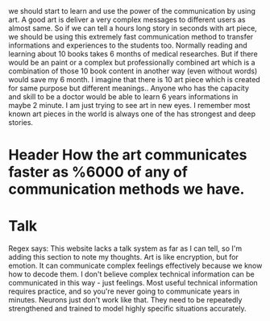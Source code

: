 <!-- TITLE: Maybe Art is the 6. Sense of us which we have not learn to use as message transfer -->
<!-- SUBTITLE: A quick summary of Art Communication -->we should start to learn and use the power of the communication by using art. A good art is deliver a very complex messages to different users as almost same. So if we can tell a hours long story in seconds with art piece, we should be using this extremely fast communication method to transfer informations and experiences to the students too. Normally reading and learning about 10 books takes 6 months of medical researches. But if there would be an paint or a complex but professionally combined art which is a combination of those 10 book content in another way (even without words) would save my 6 month. I imagine that there is 10 art piece which is created for same purpose but different meanings.. Anyone who has the capacity and skill to be a doctor would be able to learn 6 years informations in maybe 2 minute. I am just trying to see art in new eyes. I remember most known art pieces in the world is always one of the has strongest and deep stories. 


# Header How the art communicates faster as %6000 of any of communication methods we have.


# Talk
Regex says: This website lacks a talk system as far as I can tell, so I'm adding this section to note my thoughts. Art is like encryption, but for emotion. It can communicate complex feelings effectively because we know how to decode them. I don't believe complex technical information can be communicated in this way - just feelings. Most useful technical information requires practice, and so you're never going to communicate years in minutes. Neurons just don't work like that. They need to be repeatedly strengthened and trained to model highly specific situations accurately. 